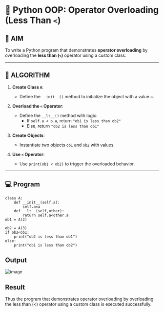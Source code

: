 # 🐍 Python OOP: Operator Overloading (Less Than `<`)

## 🎯 AIM

To write a Python program that demonstrates **operator overloading** by overloading the **less than (`<`)** operator using a custom class.

---

## 🧠 ALGORITHM

1. **Create Class `A`**:
   - Define the `__init__()` method to initialize the object with a value `a`.

2. **Overload the `<` Operator**:
   - Define the `__lt__()` method with logic:
     - If `self.a < o.a`, return `"ob1 is less than ob2"`
     - Else, return `"ob2 is less than ob1"`

3. **Create Objects**:
   - Instantiate two objects `ob1` and `ob2` with values.

4. **Use `<` Operator**:
   - Use `print(ob1 < ob2)` to trigger the overloaded behavior.

---

## 💻 Program
```
class A:
    def __init__(self,a):
        self.a=a
    def __lt__(self,other):
        return self.a<other.a
ob1 = A(2)

ob2 = A(3)
if ob2<ob1:
    print("ob2 is less than ob1")
else:
    print("ob1 is less than ob2")
```
## Output
![image](https://github.com/user-attachments/assets/71b57486-5b79-4d00-a94c-da71d2f37c84)

## Result
Thus the program that demonstrates operator overloading by overloading the less than (<) operator using a custom class is executed successfully.
